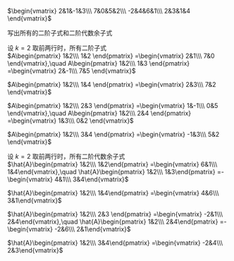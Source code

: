 $\begin{vmatrix}  
2&1&-1&3\\\  
7&0&5&2\\\  
-2&4&6&1\\\  
2&3&1&4  
\end{vmatrix}$  
  
写出所有的二阶子式和二阶代数余子式  
  
设 $k=2$ 取前两行时，所有二阶子式  
 $A\begin{pmatrix}  
1&2\\\  
1&2  
\end{pmatrix}  
=\begin{vmatrix}  
2&1\\\  
7&0  
\end{vmatrix},\quad  
A\begin{pmatrix}  
1&2\\\  
1&3  
\end{pmatrix}  
=\begin{vmatrix}  
2&-1\\\  
7&5  
\end{vmatrix}$  
  
 $A\begin{pmatrix}  
1&2\\\  
1&4  
\end{pmatrix}  
=\begin{vmatrix}  
2&3\\\  
7&2  
\end{vmatrix}$  
  
 $A\begin{pmatrix}  
1&2\\\  
2&3  
\end{pmatrix}  
=\begin{vmatrix}  
1&-1\\\  
0&5  
\end{vmatrix},\quad  
A\begin{pmatrix}  
1&2\\\  
2&4  
\end{pmatrix}  
=\begin{vmatrix}  
1&3\\\  
0&2  
\end{vmatrix}$  
  
 $A\begin{pmatrix}  
1&2\\\  
3&4  
\end{pmatrix}  
=\begin{vmatrix}  
-1&3\\\  
5&2  
\end{vmatrix}$  
  
设 $k=2$ 取前两行时，所有二阶代数余子式  
 $\hat{A}\begin{pmatrix}  
1&2\\\ 1&2\end{pmatrix}  
=\begin{vmatrix}  
6&1\\\ 1&4\end{vmatrix},\quad  
\hat{A}\begin{pmatrix}  
1&2\\\ 1&3\end{pmatrix}  
=-\begin{vmatrix}  
4&1\\\ 3&4\end{vmatrix}$  
  
 $\hat{A}\begin{pmatrix}  
1&2\\\ 1&4\end{pmatrix}  
=\begin{vmatrix}  
4&6\\\ 3&1\end{vmatrix}$  
  
 $\hat{A}\begin{pmatrix}  
1&2\\\ 2&3  
\end{pmatrix}  
=\begin{vmatrix}  
-2&1\\\ 2&4\end{vmatrix},\quad  
\hat{A}\begin{pmatrix}  
1&2\\\ 2&4\end{pmatrix}  
=-\begin{vmatrix}  
-2&6\\\ 2&1\end{vmatrix}$  
  
 $\hat{A}\begin{pmatrix}  
1&2\\\ 3&4\end{pmatrix}  
=\begin{vmatrix}  
-2&4\\\ 2&3\end{vmatrix}$  

